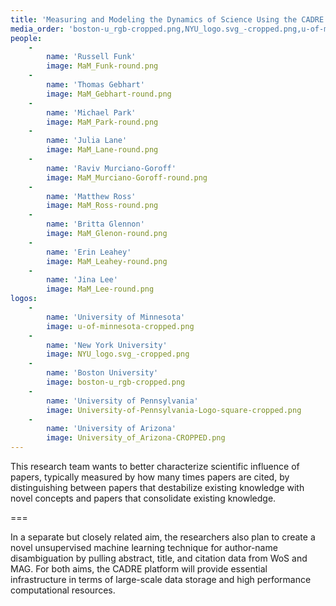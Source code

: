 ```yaml
---
title: 'Measuring and Modeling the Dynamics of Science Using the CADRE Platform'
media_order: 'boston-u_rgb-cropped.png,NYU_logo.svg_-cropped.png,u-of-minnesota-cropped.png,University_of_Arizona-CROPPED.png,University-of-Pennsylvania-Logo-square-cropped.png,MaM_Gebhart-round.png,MaM_Glenon-round.png,MaM_Lane-round.png,MaM_Leahey-round.png,MaM_Murciano-Goroff-round.png,MaM_Park-round.png,MaM_Ross-round.png,MaM_Funk-round.png,MaM_Lee-round.png'
people:
    -
        name: 'Russell Funk'
        image: MaM_Funk-round.png
    -
        name: 'Thomas Gebhart'
        image: MaM_Gebhart-round.png
    -
        name: 'Michael Park'
        image: MaM_Park-round.png
    -
        name: 'Julia Lane'
        image: MaM_Lane-round.png
    -
        name: 'Raviv Murciano-Goroff'
        image: MaM_Murciano-Goroff-round.png
    -
        name: 'Matthew Ross'
        image: MaM_Ross-round.png
    -
        name: 'Britta Glennon'
        image: MaM_Glenon-round.png
    -
        name: 'Erin Leahey'
        image: MaM_Leahey-round.png
    -
        name: 'Jina Lee'
        image: MaM_Lee-round.png
logos:
    -
        name: 'University of Minnesota'
        image: u-of-minnesota-cropped.png
    -
        name: 'New York University'
        image: NYU_logo.svg_-cropped.png
    -
        name: 'Boston University'
        image: boston-u_rgb-cropped.png
    -
        name: 'University of Pennsylvania'
        image: University-of-Pennsylvania-Logo-square-cropped.png
    -
        name: 'University of Arizona'
        image: University_of_Arizona-CROPPED.png
---
```


This research team wants to better characterize scientific influence of papers, typically measured by how many times papers are cited, by distinguishing between papers that destabilize existing knowledge with novel concepts and papers that consolidate existing knowledge.

===

In a separate but closely related aim, the researchers also plan to create a novel unsupervised machine learning technique for author-name disambiguation by pulling abstract, title, and citation data from WoS and MAG. For both aims, the CADRE platform will provide essential infrastructure in terms of large-scale data storage and high performance computational resources.